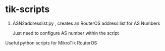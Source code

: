 # tik-scripts

1. ASN2addresslist.py , creates an RouterOS address list for AS Numbers

   Just need to configure AS number within the script


Useful python scripts for MikroTik RouterOS
